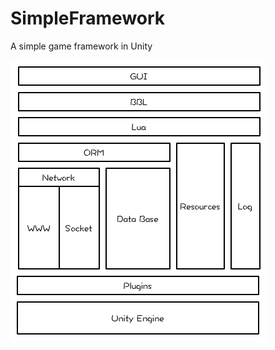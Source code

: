 # SimpleFramework
A simple game framework in Unity

![](https://github.com/joexi/SimpleFramework/blob/master/框架设计.png?raw=true)
